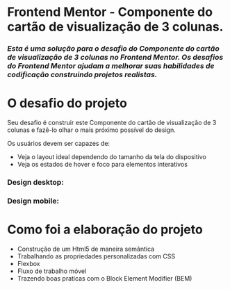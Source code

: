 # Frontend Mentor - Componente do cartão de visualização de 3 colunas.

 ### *Esta é uma solução para o desafio do Componente do cartão de visualização de 3 colunas no Frontend Mentor. Os desafios do Frontend Mentor ajudam a melhorar suas habilidades de codificação construindo projetos realistas.* 

# O desafio do projeto

Seu desafio é construir este Componente do cartão de visualização de 3 colunas e fazê-lo olhar o mais próximo possível do design. 

Os usuários devem ser capazes de:

* Veja o layout ideal dependendo do tamanho da tela do dispositivo
* Veja os estados de hover e foco para elementos interativos
### Design desktop:



### Design mobile:



# Como foi a elaboração do projeto

* Construção de um Html5 de maneira semântica
* Trabalhando as propriedades personalizadas com CSS
* Flexbox
* Fluxo de trabalho móvel 
* Trazendo boas praticas com o Block Element Modifier (BEM) 

